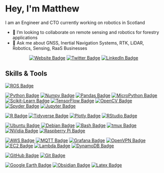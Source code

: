 # Hey, I'm Matthew

I am an Engineer and CTO currently working on robotics in Scotland
- 👯 I’m looking to collaborate on remote sensing and robotics for forestry applications
- 💬 Ask me about GNSS, Inertial Navigation Systems, RTK, LiDAR, Robotics, Sensing, RaaS Businesses

<div align="center">

[![Website Badge](https://img.shields.io/badge/-Blog-da2c30?style=flat&logo=Google-Chrome&logoColor=white&link=https://mshields.name/)](https://mshields.name/)  <!--[![Mail Badge](https://img.shields.io/badge/-email-EA4335?style=flat&logo=GMail&logoColor=white&link=mailto:matthew.shields.1986@gmail.com)](mailto:matthew.shields.1986@gmail.com)  -->[![Twitter Badge](https://img.shields.io/badge/-@MShields_esq-1DA1F2?style=flat&labelColor=1ca0f1&logo=twitter&logoColor=white&link=https://twitter.com/MShields_esq)](https://twitter.com/MShields_esq)  [![LinkedIn Badge](https://img.shields.io/badge/-LinkedIn-0A66C2?style=flat&logo=Linkedin&logoColor=white&link=https://www.linkedin.com/in/matthew-harry-shields/)](https://www.linkedin.com/in/matthew-harry-shields/)

</div>

## Skills & Tools
[![ROS Badge](https://img.shields.io/badge/-ROS-22314E?style=flat&logo=ROS&logoColor=white)](https://www.ros.org/)

[![Python Badge](https://img.shields.io/badge/-Python-3776AB?style=flat&logo=Python&logoColor=white)](https://www.python.org/)
[![Numpy Badge](https://img.shields.io/badge/-Numpy-013243?style=flat&logo=Numpy&logoColor=white)](https://numpy.org/)
[![Pandas Badge](https://img.shields.io/badge/-Pandas-150458?style=flat&logo=Pandas&logoColor=white)](https://pandas.pydata.org/)
[![MicroPython Badge](https://img.shields.io/badge/-MicroPython-2B2728?style=flat&logo=MicroPython&logoColor=white)](https://micropython.org/)
[![Scikit-Learn Badge](https://img.shields.io/badge/-Scikit%20Learn-F7931E?style=flat&logo=scikitlearn&logoColor=white)](https://scikit-learn.org/)
[![TensorFlow Badge](https://img.shields.io/badge/-TensorFlow-FF6F00?style=flat&logo=TensorFlow&logoColor=white)](https://www.tensorflow.org/)
[![OpenCV Badge](https://img.shields.io/badge/-OpenCV-5C3EE8?style=flat&logo=OpenCV&logoColor=white)](https://opencv.org/)
[![Spyder Badge](https://img.shields.io/badge/-Spyder-FF0000?style=flat&logo=Spyder%20IDE&logoColor=white)](https://www.spyder-ide.org/)
[![Jupyter Badge](https://img.shields.io/badge/-Jupyter-F37626?style=flat&logo=Jupyter&logoColor=white)](https://jupyter.org/)

[![R Badge](https://img.shields.io/badge/-R-276DC3?style=flat&logo=R&logoColor=white)](https://www.r-project.org/)
[![Tidyverse Badge](https://img.shields.io/badge/-Tidyverse-1A162D?style=flat&logo=Tidyverse&logoColor=white)](https://www.tidyverse.org/)
[![Plotly Badge](https://img.shields.io/badge/-Plotly-3F4F75?style=flat&logo=Plotly&logoColor=white)](https://plotly.com/)
[![RStudio Badge](https://img.shields.io/badge/-RStudio-75AADB?style=flat&logo=RStudio&logoColor=white)](https://posit.co/)

[![Ubuntu Badge](https://img.shields.io/badge/-Ubuntu-E95420?style=flat&logo=Ubuntu&logoColor=white)](https://ubuntu.com/)
[![Debian Badge](https://img.shields.io/badge/-Debian-A81D33?style=flat&logo=Debian&logoColor=white)](https://www.debian.org/)
[![Bash Badge](https://img.shields.io/badge/-Bash-4EAA25?style=flat&logo=GNU%20Bash&logoColor=white)](https://www.gnu.org/software/bash/)
[![tmux Badge](https://img.shields.io/badge/-tmux-1BB91F?style=flat&logo=tmux&logoColor=white)](https://github.com/tmux/tmux/wiki)
[![NVidia Badge](https://img.shields.io/badge/-NVidia-76B900?style=flat&logo=NVidia&logoColor=white)](https://www.nvidia.com/)
[![Raspberry Pi Badge](https://img.shields.io/badge/-Raspberry%20Pi-A22846?style=flat&logo=Raspberry%20Pi&logoColor=white)](https://www.raspberrypi.org/)

[![AWS Badge](https://img.shields.io/badge/-AWS-232F3E?style=flat&logo=Amazon%20AWS&logoColor=white)](https://aws.amazon.com/)
[![MQTT Badge](https://img.shields.io/badge/-MQTT-660066?style=flat&logo=MQTT&logoColor=white)](https://mqtt.org/)
[![Grafana Badge](https://img.shields.io/badge/-Grafana-F46800?style=flat&logo=Grafana&logoColor=white)](https://grafana.com/)
[![OpenVPN Badge](https://img.shields.io/badge/-OpenVPN-EA7E20?style=flat&logo=OpenVPN&logoColor=white)](https://openvpn.net/)
[![EC2 Badge](https://img.shields.io/badge/-EC2-FF9900?style=flat&logo=Amazon%20EC2&logoColor=white)](https://aws.amazon.com/ec2/)
[![Lambda Badge](https://img.shields.io/badge/-Lambda-FF9900?style=flat&logo=AWS%20Lambda&logoColor=white)](https://aws.amazon.com/lambda/)
[![DynamoDB Badge](https://img.shields.io/badge/-DynamoDB-4053D6?style=flat&logo=Amazon%20DynamoDB&logoColor=white)](https://aws.amazon.com/dynamodb/)

[![GitHub Badge](https://img.shields.io/badge/-GitHub-181717?style=flat&logo=GitHub&logoColor=white)](https://github.com/)
[![Git Badge](https://img.shields.io/badge/-Git-F05032?style=flat&logo=Git&logoColor=white)](https://git-scm.com/)

[![Google Earth Badge](https://img.shields.io/badge/-Google%20Earth-4285F4?style=flat&logo=Google%20Earth&logoColor=white)](https://earth.google.com/)
[![Obsidian Badge](https://img.shields.io/badge/-Obsidian-483699?style=flat&logo=Obsidian&logoColor=white)](https://obsidian.md/)
[![Latex Badge](https://img.shields.io/badge/-Latex-008080?style=flat&logo=latex&logoColor=white)](https://www.latex-project.org/)

<!--
**MShields1986/MShields1986** is a ✨ _special_ ✨ repository because its `README.md` (this file) appears on your GitHub profile.

Here are some ideas to get you started:

- 🔭 I’m currently working on ...
- 🌱 I’m currently learning ...
- 👯 I’m looking to collaborate on ...
- 🤔 I’m looking for help with ...
- 💬 Ask me about ...
- 📫 How to reach me: ...
- 😄 Pronouns: ...
- ⚡ Fun fact: ...
-->
